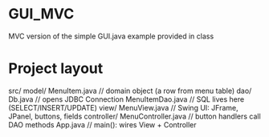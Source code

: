 # GUI_MVC
MVC version of the simple GUI.java example provided in class

# Project layout
src/
  model/
    MenuItem.java          // domain object (a row from menu table)
  dao/
    Db.java                // opens JDBC Connection
    MenuItemDao.java       // SQL lives here (SELECT/INSERT/UPDATE)
  view/
    MenuView.java          // Swing UI: JFrame, JPanel, buttons, fields
  controller/
    MenuController.java    // button handlers call DAO methods
  App.java                 // main(): wires View + Controller
